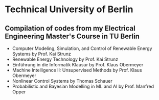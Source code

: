 # Technical University of Berlin
## Compilation of codes from my Electrical Engineering Master's Course in TU Berlin
- Computer Modeling, Simulation, and Control of Renewable Energy Systems by Prof. Kai Strunz
- Renewable Energy Technology by Prof. Kai Strunz
- Einführung in die Informatik Klausur by Prof. Klaus Obermeyer
- Machine Intelligence II: Unsupervised Methods by Prof. Klaus Obermeyer
- Nonlinear Control Systems by Thomas Schauer
- Probabilistic and Bayesian Modelling in ML and AI by Prof. Manfred Opper

